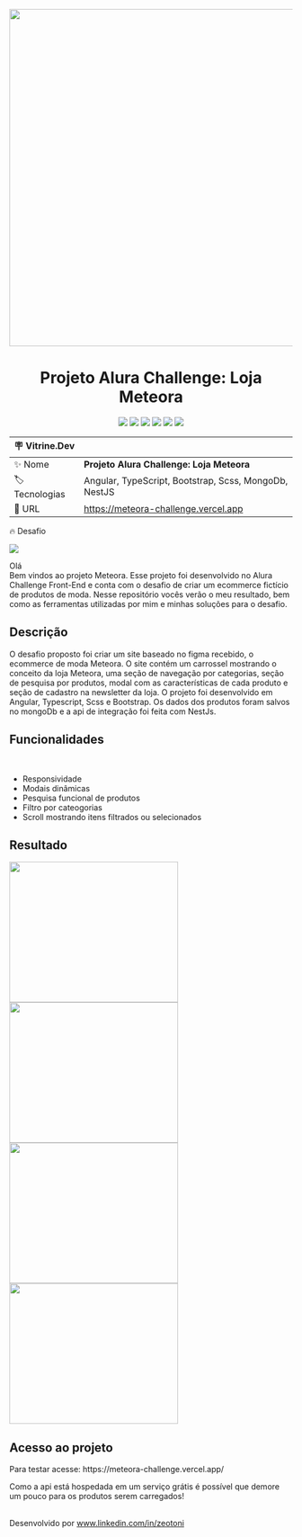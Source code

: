 <p align="center"> 
  <img src="https://github.com/zeotoni/Meteora-Challenge/assets/87879397/9f4ecc96-9692-423c-8a7a-01876fcfc8ae" width="600px">
</p>
<h1 align="center">Projeto Alura Challenge: Loja Meteora</h1>
<p align="center">
  <img src="https://img.shields.io/badge/Angular-DD0031?style=for-the-badge&logo=angular&logoColor=white">
  <img src="https://img.shields.io/badge/Sass-CC6699?style=for-the-badge&logo=sass&logoColor=white">
  <img src="https://img.shields.io/badge/Bootstrap-563D7C?style=for-the-badge&logo=bootstrap&logoColor=white">
  <img src="https://img.shields.io/badge/TypeScript-007ACC?style=for-the-badge&logo=typescript&logoColor=white">
  <img src="https://img.shields.io/badge/MongoDB-4EA94B?style=for-the-badge&logo=mongodb&logoColor=white">
  <img src="https://img.shields.io/badge/nestjs-%23E0234E.svg?style=for-the-badge&logo=nestjs&logoColor=white">
</p>


| :placard: Vitrine.Dev |     |
| -------------  | --- |
| :sparkles: Nome        | **Projeto Alura Challenge: Loja Meteora**
| :label: Tecnologias | Angular, TypeScript, Bootstrap, Scss, MongoDb, NestJS
| :rocket: URL         | https://meteora-challenge.vercel.app
:fire: Desafio	

<!-- Inserir imagem com a #vitrinedev ao final do link -->
![](https://github.com/zeotoni/Meteora-Challenge/assets/87879397/f40c9e96-ee4e-4666-a0b9-0ddee78fc931#vitrinedev)
<p>Olá<br>Bem vindos ao projeto Meteora. Esse projeto foi desenvolvido no Alura Challenge Front-End e conta com o desafio de criar um ecommerce fictício de produtos de moda. Nesse repositório vocês verão o meu resultado, bem como as ferramentas utilizadas por mim e minhas soluções para o desafio.</p>
<h2>Descrição</h2>
<p>O desafio proposto foi criar um site baseado no figma recebido, o ecommerce de moda Meteora. O site contém um carrossel mostrando o conceito da loja Meteora, uma seção de navegação por categorias, seção de pesquisa por produtos, modal com as características de cada produto e seção de cadastro na newsletter da loja. O projeto foi desenvolvido em Angular, Typescript, Scss e Bootstrap. Os dados dos produtos foram salvos no mongoDb e a api de integração foi feita com NestJs.</p>
<h2>Funcionalidades</h2>
<br>

* Responsividade 
* Modais dinâmicas
* Pesquisa funcional de produtos
* Filtro por cateogorias
* Scroll mostrando itens filtrados ou selecionados

<h2>Resultado</h2>


<div display="flex">
  <img src="https://github.com/zeotoni/Meteora-Challenge/assets/87879397/f41ab968-270d-4f09-8d91-1fa8da4221f8" width="300px" height="250px">
  <img src="https://github.com/zeotoni/Meteora-Challenge/assets/87879397/75fce844-0e08-417d-9e6c-d87a6c93a055" width="300px" height="250px">
  <img src="https://github.com/zeotoni/Meteora-Challenge/assets/87879397/644ea36f-a254-465a-8aa8-bc2976f7d3a3" width="300px" height="250px">
  <img src="https://github.com/zeotoni/Meteora-Challenge/assets/87879397/43b85fcb-48bc-4579-ae21-7f7f0183c304" width="300px" height="250px">

</div>


<h2>Acesso ao projeto</h2>
<p>Para testar acesse: https://meteora-challenge.vercel.app/</p>
<p>Como a api está hospedada em um serviço grátis é possível que demore um pouco para os produtos serem carregados!</p>


<br>Desenvolvido por www.linkedin.com/in/zeotoni
